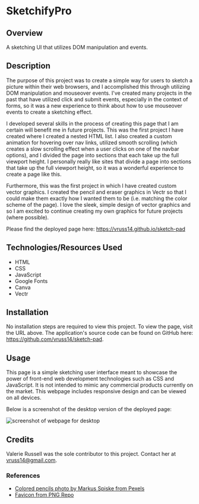 # SketchifyPro

## Overview

A sketching UI that utilizes DOM manipulation and events.

## Description

The purpose of this project was to create a simple way for users to sketch a picture within their web browsers, and I accomplished this through utilizing DOM manipulation and mouseover events. I've created many projects in the past that have utilized click and submit events, especially in the context of forms, so it was a new experience to think about how to use mouseover events to create a sketching effect.

I developed several skills in the process of creating this page that I am certain will benefit me in future projects. This was the first project I have created where I created a nested HTML list. I also created a custom animation for hovering over nav links, utilized smooth scrolling (which creates a slow scrolling effect when a user clicks on one of the navbar options), and I divided the page into sections that each take up the full viewport height. I personally really like sites that divide a page into sections that take up the full viewport height, so it was a wonderful experience to create a page like this.

Furthermore, this was the first project in which I have created custom vector graphics. I created the pencil and eraser graphics in Vectr so that I could make them exactly how I wanted them to be (i.e. matching the color scheme of the page). I love the sleek, simple design of vector graphics and so I am excited to continue creating my own graphics for future projects (where possible).

Please find the deployed page here: https://vruss14.github.io/sketch-pad

## Technologies/Resources Used

- HTML
- CSS
- JavaScript
- Google Fonts
- Canva
- Vectr

## Installation

No installation steps are required to view this project. To view the page, visit the URL above. The application's source code can be found on GitHub here: https://github.com/vruss14/sketch-pad.

## Usage

This page is a simple sketching user interface meant to showcase the power of front-end web development technologies such as CSS and JavaScript. It is not intended to mimic any commercial products currently on the market. This webpage includes responsive design and can be viewed on all devices.

Below is a screenshot of the desktop version of the deployed page:

![screenshot of webpage for desktop](./assets/images/sketch-pad-desktop.png)

## Credits

Valerie Russell was the sole contributor to this project. Contact her at vruss14@gmail.com.

### References

* [Colored pencils photo by Markus Spiske from Pexels](https://www.pexels.com/photo/creative-painting-school-colorful-2280913/)
* [Favicon from PNG Repo](https://www.pngrepo.com/svg/18949/pencil)
